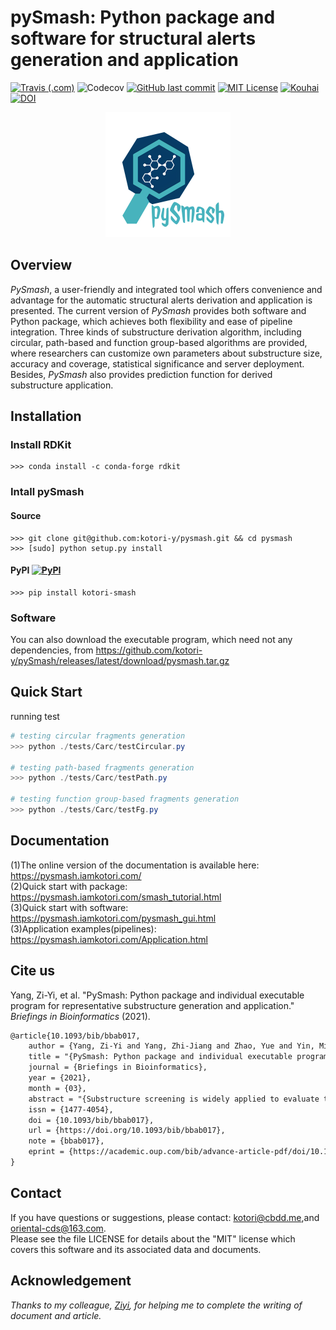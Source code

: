 # pySmash: Python package and software for structural alerts generation and application

[![Travis (.com)](https://www.travis-ci.com/kotori-y/pySmash.svg?branch=master)](https://www.travis-ci.com/github/kotori-y/pySmash) ![Codecov](https://img.shields.io/codecov/c/github/kotori-y/pySmash) [![GitHub last commit](https://img.shields.io/github/last-commit/kotori-y/pySmash)](https://github.com/kotori-y/pySmash/commits/master) [![MIT License](https://img.shields.io/badge/license-MIT-black)](https://anaconda.org/kotori_y/scopy) [![Kouhai](https://img.shields.io/badge/contributor-Ziyi-%23B3D0BE)](https://github.com/Yangziyi1997) [![DOI](https://img.shields.io/badge/doi-Briefings%20in%20Bioinformatics-informational)](https://doi.org/10.1093/bib/bbab017)

<div align=center>
    <img src='tutorial/image/pysmash.png' width='200'>
</div>

## Overview

*PySmash*, a user-friendly and integrated tool which offers convenience and advantage for the automatic structural alerts derivation and application is presented. The current version of *PySmash* provides both software and Python package, which achieves both flexibility and ease of pipeline integration. Three kinds of substructure derivation algorithm, including circular, path-based and function group-based algorithms are provided, where researchers can customize own parameters about substructure size, accuracy and coverage, statistical significance and server deployment. Besides, *PySmash* also provides prediction function for derived substructure application. 

## Installation

### Install RDKit

```
>>> conda install -c conda-forge rdkit
```

### Intall pySmash

#### Source

```
>>> git clone git@github.com:kotori-y/pysmash.git && cd pysmash
>>> [sudo] python setup.py install
```

#### PyPI [![PyPI](https://img.shields.io/pypi/v/kotori-smash?style=flat-square)](https://pypi.org/project/kotori-smash/)

```shell
>>> pip install kotori-smash
```

### Software

You can also download the executable program, which need not any dependencies, from https://github.com/kotori-y/pySmash/releases/latest/download/pysmash.tar.gz

## Quick Start

running test

```powershell
# testing circular fragments generation
>>> python ./tests/Carc/testCircular.py

# testing path-based fragments generation
>>> python ./tests/Carc/testPath.py

# testing function group-based fragments generation
>>> python ./tests/Carc/testFg.py
```

## Documentation

(1)The online version of the documentation is available here: https://pysmash.iamkotori.com/<br>(2)Quick start with package: https://pysmash.iamkotori.com/smash_tutorial.html<br>(3)Quick start with software: https://pysmash.iamkotori.com/pysmash_gui.html<br>(3)Application examples(pipelines): https://pysmash.iamkotori.com/Application.html

## Cite us

Yang, Zi-Yi, et al. "PySmash: Python package and individual executable program for representative substructure generation and application." *Briefings in Bioinformatics* (2021).

```latex
@article{10.1093/bib/bbab017,
    author = {Yang, Zi-Yi and Yang, Zhi-Jiang and Zhao, Yue and Yin, Ming-Zhu and Lu, Ai-Ping and Chen, Xiang and Liu, Shao and Hou, Ting-Jun and Cao, Dong-Sheng},
    title = "{PySmash: Python package and individual executable program for representative substructure generation and application}",
    journal = {Briefings in Bioinformatics},
    year = {2021},
    month = {03},
    abstract = "{Substructure screening is widely applied to evaluate the molecular potency and ADMET properties of compounds in drug discovery pipelines, and it can also be used to interpret QSAR models for the design of new compounds with desirable physicochemical and biological properties. With the continuous accumulation of more experimental data, data-driven computational systems which can derive representative substructures from large chemical libraries attract more attention. Therefore, the development of an integrated and convenient tool to generate and implement representative substructures is urgently needed.In this study, PySmash, a user-friendly and powerful tool to generate different types of representative substructures, was developed. The current version of PySmash provides both a Python package and an individual executable program, which achieves ease of operation and pipeline integration. Three types of substructure generation algorithms, including circular, path-based and functional group-based algorithms, are provided. Users can conveniently customize their own requirements for substructure size, accuracy and coverage, statistical significance and parallel computation during execution. Besides, PySmash provides the function for external data screening.PySmash, a user-friendly and integrated tool for the automatic generation and implementation of representative substructures, is presented. Three screening examples, including toxicophore derivation, privileged motif detection and the integration of substructures with machine learning (ML) models, are provided to illustrate the utility of PySmash in safety profile evaluation, therapeutic activity exploration and molecular optimization, respectively. Its executable program and Python package are available at https://github.com/kotori-y/pySmash.}",
    issn = {1477-4054},
    doi = {10.1093/bib/bbab017},
    url = {https://doi.org/10.1093/bib/bbab017},
    note = {bbab017},
    eprint = {https://academic.oup.com/bib/advance-article-pdf/doi/10.1093/bib/bbab017/36622735/bbab017.pdf},
}
```

## Contact

If you have questions or suggestions, please contact: kotori@cbdd.me,and oriental-cds@163.com.<br>Please see the file LICENSE for details about the "MIT" license which covers this software and its associated data and documents.

## Acknowledgement

*Thanks to my colleague, [Ziyi](https://github.com/Yangziyi1997), for helping me to complete the writing of document and article.*